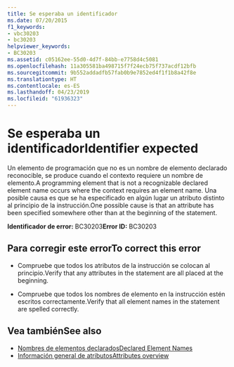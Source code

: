 ```yaml
---
title: Se esperaba un identificador
ms.date: 07/20/2015
f1_keywords:
- vbc30203
- bc30203
helpviewer_keywords:
- BC30203
ms.assetid: c05162ee-55d0-4d7f-84bb-e7758d4c5081
ms.openlocfilehash: 11a305581ba498715f7f24ecb75f737acdf12bfb
ms.sourcegitcommit: 9b552addadfb57fab0b9e7852ed4f1f1b8a42f8e
ms.translationtype: HT
ms.contentlocale: es-ES
ms.lasthandoff: 04/23/2019
ms.locfileid: "61936323"
---
```

# <a name="identifier-expected"></a><span data-ttu-id="b465e-102">Se esperaba un identificador</span><span class="sxs-lookup"><span data-stu-id="b465e-102">Identifier expected</span></span>
<span data-ttu-id="b465e-103">Un elemento de programación que no es un nombre de elemento declarado reconocible, se produce cuando el contexto requiere un nombre de elemento.</span><span class="sxs-lookup"><span data-stu-id="b465e-103">A programming element that is not a recognizable declared element name occurs where the context requires an element name.</span></span> <span data-ttu-id="b465e-104">Una posible causa es que se ha especificado en algún lugar un atributo distinto al principio de la instrucción.</span><span class="sxs-lookup"><span data-stu-id="b465e-104">One possible cause is that an attribute has been specified somewhere other than at the beginning of the statement.</span></span>  
  
 <span data-ttu-id="b465e-105">**Identificador de error:** BC30203</span><span class="sxs-lookup"><span data-stu-id="b465e-105">**Error ID:** BC30203</span></span>  
  
## <a name="to-correct-this-error"></a><span data-ttu-id="b465e-106">Para corregir este error</span><span class="sxs-lookup"><span data-stu-id="b465e-106">To correct this error</span></span>  
  
- <span data-ttu-id="b465e-107">Compruebe que todos los atributos de la instrucción se colocan al principio.</span><span class="sxs-lookup"><span data-stu-id="b465e-107">Verify that any attributes in the statement are all placed at the beginning.</span></span>  
  
- <span data-ttu-id="b465e-108">Compruebe que todos los nombres de elemento en la instrucción estén escritos correctamente.</span><span class="sxs-lookup"><span data-stu-id="b465e-108">Verify that all element names in the statement are spelled correctly.</span></span>  
  
## <a name="see-also"></a><span data-ttu-id="b465e-109">Vea también</span><span class="sxs-lookup"><span data-stu-id="b465e-109">See also</span></span>

- [<span data-ttu-id="b465e-110">Nombres de elementos declarados</span><span class="sxs-lookup"><span data-stu-id="b465e-110">Declared Element Names</span></span>](../../../visual-basic/programming-guide/language-features/declared-elements/declared-element-names.md)
- [<span data-ttu-id="b465e-111">Información general de atributos</span><span class="sxs-lookup"><span data-stu-id="b465e-111">Attributes overview</span></span>](../../../visual-basic/programming-guide/concepts/attributes/index.md)

